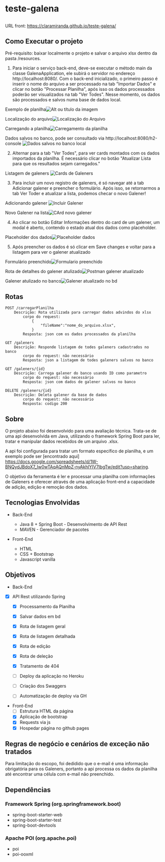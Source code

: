 # teste-galena

##
URL front: https://claramiranda.github.io/teste-galena/

## Como Executar o projeto
 Pré-requisito: baixar localmente o projeto e salvar o arquivo xlsx dentro da pasta /resources.

 1. Para iniciar o serviço back-end, deve-se executar o método main da classe GalenaApplication, ele subirá o servidor no endereço http://localhost:8080/.
 Com o back-end inicializado, o primeiro passo é inserir o nome do arquivo a ser processado na tab "Importar Dados" e clicar no botão "Processar Planilha", após isso os dados processados poderão ser visualizados na tab "Ver Todes". Nesse momento, os dados são processados e salvos numa base de dados local.

Exemplo de planilha![Alt ou título da imagem](https://github.com/claramiranda/teste-galena/blob/master/docs/img/foto3.png?raw=true)

Localização do arquivo![Localização do Arquivo](https://github.com/claramiranda/teste-galena/blob/master/docs/img/foto2.png?raw=true)

Carregando a planilha![Carregamento da planilha](https://github.com/claramiranda/teste-galena/blob/master/docs/img/carregamento.png?raw=true)

Dados salvos no banco, pode ser consultado via http://localhost:8080/h2-console ![Dados salvos no banco local](https://github.com/claramiranda/teste-galena/blob/master/docs/img/dadosnobanco.png?raw=true)


2. Alternar para a tab "Ver Todes", para ver cards montados com os dados importados da planilha. É necessário clicar no botão "Atualizar Lista para que os resultados sejam carregados."

Listagem de galeners ![Cards de Galeners](https://github.com/claramiranda/teste-galena/blob/master/docs/img/foto4.png?raw=true)



3. Para incluir um novo registro de galeners, é só navegar até a tab Adicionar galener e preencher o formulário. Após isso, se retornarmos a tab Ver Toder e atualizar a lista, podemos checar o novo Galener!

Adicionando galener ![Incluir Galener](https://github.com/claramiranda/teste-galena/blob/master/docs/img/foto5.png?raw=true)

Novo Galener na lista![CArd novo galener](https://github.com/claramiranda/teste-galena/blob/master/docs/img/foto6.png?raw=true)


4. Ao clicar no botão Editar Informações dentro do card de um galener, um modal é aberto, contendo o estado atual dos dados como placeholder.

Placeholder dos dados![Placeholder dados](https://github.com/claramiranda/teste-galena/blob/master/docs/img/foto7.png?raw=true)

5. Após preencher os dados é só clicar em Save changes e voltar para a listagem para ver o galener atualizado

Formulário preenchido![Formulario preenchido](https://github.com/claramiranda/teste-galena/blob/master/docs/img/foto8.png?raw=true)

Rota de detalhes do galener atulizado![Postman galener atualizado](https://github.com/claramiranda/teste-galena/blob/master/docs/img/foto9.png?raw=true)

Galener atulizado no banco![Galener atualizado no bd](https://github.com/claramiranda/teste-galena/blob/master/docs/img/foto10.png?raw=true)



## Rotas
    POST /carregarPlanilha
        Descrição: Rota utilizada para carregar dados advindos do xlsx
            corpo do request: 
                {
                    "fileName":"nome_do_arquivo.xlsx",
                }
            Resposta: json com os dados processados da planilha

    GET /galeners
        Descrição: Responde listagem de todes galeners cadastrados no banco        
            corpo do request: não necessário
            Resposta: json a listagem de todes galeners salvos no banco

    GET /galeners/{id}
        Descrição: Carrega galener do banco usando ID como parametro      
            corpo do request: não necessário
            Resposta: json com dados de galener salvos no banco

    DELETE /galeners/{id}
        Descrição: Deleta galener da base de dados
            corpo do request: não necessário
            Resposta: codigo 200



    

## Sobre

O projeto abaixo foi desenvolvido para uma avaliação técnica. Trata-se de uma api desenvolvida em Java, utilizando o framework Spring Boot para ler, tratar e manipular dados recebidos de um arquivo .xlsx.

A api foi configurada para tratar um formato específico de planilha, e um exemplo pode ser [encontrado aqui] <https://docs.google.com/spreadsheets/d/1W-BNQydJBdoX7_Iw0wTAqAQnMpZ-nyAkhIYIV7IbgTw/edit?usp=sharing>.

O objetivo da ferramenta é ler e processar uma planilha com informações de Galeners e oferecer através de uma aplicação front-end a capacidade de adição, edição e remoção  dos dados.

## Tecnologias Envolvidas

  - Back-End
    - Java 8 + Spring Boot - Desenvolvimento de API Rest
    - MAVEN - Gerenciador de pacotes


- Front-End
  - HTML
  - CSS + Bootstrap
  - Javascript vanilla

## Objetivos
  - Back-End

  - [X] API Rest utilizando Spring
    - [X] Processamento da Planilha
    - [X] Salvar dados em bd
    - [X] Rota de listagem geral 
    - [X] Rota de listagem detalhada
    - [X] Rota de edição 
    - [X] Rota de deleção
    - [X] Tratamento de 404
    - [ ] Deploy da aplicação no Heroku 
    - [ ] Criação dos Swaggers 
    - [ ] Automatização de deploy via GH


  - Front-End
    - [ ] Estrutura HTML da página
    - [X] Aplicação de bootstrap
    - [X] Requests via js
    - [X] Hospedar página no github pages

## Regras de negócio e cenários de exceção não tratados
Para limitação do escopo, foi dedidido que o e-mail é uma informação obrigatória para os Galeners, portanto a api processa os dados da planilha até encontrar uma célula com e-mail não preenchido.


## Dependências
  ### Framework Spring (org.springframework.boot)
   - spring-boot-starter-web
   - spring-boot-starter-test
   - spring-boot-devtools

  ### Apache POI (org.apache.poi) 
   - poi
   - poi-ooxml

	

